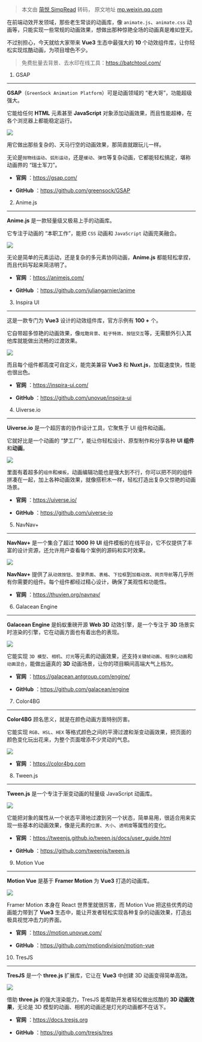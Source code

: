> 本文由 [简悦 SimpRead](http://ksria.com/simpread/) 转码， 原文地址 [mp.weixin.qq.com](https://mp.weixin.qq.com/s/d2z9PkbcNt2EUsWHv4iX6Q)

在前端动效开发领域，那些老生常谈的动画库，像 `animate.js`、`animate.css` 动画等，只能实现一些常规的动画效果，想做出那种惊艳全场的动画真是难如登天。

不过别担心，今天就给大家带来 **Vue3** 生态中最强大的 **10** 个动效组件库，让你轻松实现炫酷动画，为项目增色不少。

> 免费批量去背景、去水印在线工具：https://batchtool.com/

1. GSAP
-------

**GSAP**（`GreenSock Animation Platform`）可是动画领域的 “老大哥”，功能超级强大。

它能给任何 **HTML** 元素甚至 **JavaScript** 对象添加动画效果，而且性能超棒，在各个浏览器上都能稳定运行。

![](https://mmbiz.qpic.cn/sz_mmbiz_gif/kzFgl6ibibNKqzMupVj0pnT5mnuttOY2F7e4FoicHmKeD7IGyvsRrJ2GRLyzm1Wp7qdXWzlYEweah2PjsfLwblUrw/640?wx_fmt=gif&from=appmsg)

用它做出那些复杂的、天马行空的动画效果，那简直就跟玩儿一样。

无论是`抛物线运动`、`弧形运动`，还是`缓动`、`弹性`等复杂动画，它都能轻松搞定，堪称动画界的 “瑞士军刀”。

*   **官网** ：https://gsap.com/
    
*   **GitHub** ：https://github.com/greensock/GSAP
    

2. Anime.js
-----------

**Anime.js** 是一款轻量级又极易上手的动画库。

它专注于动画的 “本职工作”，能把 `CSS` 动画和 `JavaScript` 动画完美融合。

![](https://mmbiz.qpic.cn/sz_mmbiz_gif/kzFgl6ibibNKry0IymBnF0DPATcVgfcd8rwOR5Ia437ED9G7RwOTnIEF0t84U6aYYTaJQKf0BX85zKyU3NicbAkxQ/640?wx_fmt=gif&from=appmsg)

无论是简单的元素运动，还是复杂的多元素协同动画，**Anime.js** 都能轻松拿捏，而且代码写起来简洁明了。

*   **官网** ：https://animejs.com/
    
*   **GitHub** ：https://github.com/juliangarnier/anime
    

3. Inspira UI
-------------

这是一款专门为 **Vue3** 设计的动效组件库，官方示例有 **100 +** 个。

它自带超多惊艳的动画效果，像`炫酷背景`、`粒子特效`、`按钮交互`等，无需额外引入其他库就能做出流畅的过渡效果。

![](https://mmbiz.qpic.cn/sz_mmbiz_gif/kzFgl6ibibNKqzMupVj0pnT5mnuttOY2F7fguAmYsUNkLFERzeoXCv0xNjSvLP4FFmXxZhPSxg8mSAuphdCVZBbA/640?wx_fmt=gif&from=appmsg)

而且每个组件都高度可自定义，能完美兼容 **Vue3** 和 **Nuxt.js**，加载速度快，性能也很出色。

*   **官网** ：https://inspira-ui.com/
    
*   **GitHub** ：https://github.com/unovue/inspira-ui
    

4. Uiverse.io
-------------

**Uiverse.io** 是一个超厉害的协作设计工具，它聚焦于 UI 组件和动画。

它就好比是一个动画的 “梦工厂”，能让你轻松设计、原型制作和分享各种 **UI 组件**和**动画**。

![](https://mmbiz.qpic.cn/sz_mmbiz_gif/kzFgl6ibibNKqzMupVj0pnT5mnuttOY2F7quGIPx3FyNkQZK0d6IIrbOT2jwqLfZq73YI9mhEeX2mv2ZHAJwiaHHw/640?wx_fmt=gif&from=appmsg)

里面有着超多的`组件`和`模板`，动画编辑功能也是强大到不行，你可以把不同的组件拼凑在一起，加上各种动画效果，就像搭积木一样，轻松打造出复杂又惊艳的动画场景。

*   **官网** ：https://uiverse.io/
    
*   **GitHub** ：https://github.com/uiverse-io
    

5. NavNav+
----------

**NavNav+** 是一个集合了超过 **1000** 种 **UI** 组件模板的在线平台，它不仅提供了丰富的设计资源，还允许用户查看每个案例的源码和实时效果。

![](https://mmbiz.qpic.cn/sz_mmbiz_gif/kzFgl6ibibNKqzMupVj0pnT5mnuttOY2F7icHQpBFFCz6Sq2SdhceTCowcvouD8OjdGmqwuUQrgVz9uG7WpSibSbdg/640?wx_fmt=gif&from=appmsg)

**NavNav+** 提供了从`动效按钮`、`登录界面`、`表格`、`下拉框`到`加载动效`、`网页导航`等几乎所有你需要的组件。每个组件都经过精心设计，确保了美观性和功能性。

*   **官网** ：https://thuvien.org/navnav/
    

6. Galacean Engine
------------------

**Galacean Engine** 是蚂蚁重磅开源 **Web 3D** 动效引擎，是一个专注于 **3D** 场景实时渲染的引擎，它在动画方面也有着出色的表现。

![](https://mmbiz.qpic.cn/sz_mmbiz_gif/kzFgl6ibibNKrfKEbCzdXbVd4KQcNnSUicga6Atv3AEuev2iaCRlnwKtYam0sGOgG3Mz88m7ibf64QQlQDpUcUpPtuQ/640?wx_fmt=gif&from=appmsg)

它能实现 `3D 模型`、`相机`、`灯光`等元素的动画效果，还支持`关键帧动画`、`程序化动画`和`动画混合`，能做出逼真的 **3D** 动画场景，让你的项目瞬间高端大气上档次。

*   **官网** ：https://galacean.antgroup.com/engine/
    
*   **GitHub** ：https://github.com/galacean/engine
    

7. Color4BG
-----------

**Color4BG** 顾名思义，就是在颜色动画方面特别厉害。

它能实现 `RGB`、`HSL`、`HEX` 等格式颜色之间的平滑过渡和渐变动画效果，把页面的颜色变化玩出花来，为整个页面增添不少灵动的气息。

![](https://mmbiz.qpic.cn/sz_mmbiz_gif/kzFgl6ibibNKrcxHicQibGdiauQ6CU8BpgnDJVuLrzbf1zXFmzYkZKEiasYhr4aicnZiaY2icvDDOonRgmVYHYuqMZ7LAjQ/640?wx_fmt=gif&from=appmsg)

*   **官网** ：https://color4bg.com
    

8. Tween.js
-----------

**Tween.js** 是一个专注于渐变动画的轻量级 JavaScript 动画库。

![](https://mmbiz.qpic.cn/sz_mmbiz_gif/kzFgl6ibibNKqzMupVj0pnT5mnuttOY2F7k8EXlkKF3ZUvClNBOqBoWXYwuGPbWqUslht5ovlvjyOoswI6hF3TvA/640?wx_fmt=gif&from=appmsg)

它能把对象的属性从一个状态平滑地过渡到另一个状态，简单易用，很适合用来实现一些基本的动画效果，像是元素的`位置`、`大小`、`透明度`等属性的变化。

*   **官网** ：https://tweenjs.github.io/tween.js/docs/user_guide.html
    
*   **GitHub** ：https://github.com/tweenjs/tween.js
    

9. Motion Vue
-------------

**Motion Vue** 是基于 **Framer Motion** 为 **Vue3** 打造的动画库。

![](https://mmbiz.qpic.cn/sz_mmbiz_gif/kzFgl6ibibNKqzMupVj0pnT5mnuttOY2F7JIiaAmyXxrXKHWQmibDbz3nMet1NB0QSfaiavWMgNwrzweHpPXiaUrVX8Q/640?wx_fmt=gif&from=appmsg)

Framer Motion 本身在 React 世界里就很厉害，而 Motion Vue 把这些优秀的动画能力带到了 **Vue3** 生态中，能让开发者轻松实现各种复杂的动画效果，打造出极具视觉冲击力的界面。

*   **官网** ：https://motion.unovue.com/
    
*   **GitHub** ：https://github.com/motiondivision/motion-vue
    

10. TresJS
----------

**TresJS** 是一个 **three.js** 扩展库，它让在 **Vue3** 中创建 3D 动画变得简单高效。

![](https://mmbiz.qpic.cn/sz_mmbiz_gif/kzFgl6ibibNKqzMupVj0pnT5mnuttOY2F7FNBMCLnY1ARcwdBN5FIcDpGND3RyRYfvY4sL9Ejibm65vkd7WQKfbXA/640?wx_fmt=gif&from=appmsg)

借助 **three.js** 的强大渲染能力，TresJS 能帮助开发者轻松做出炫酷的 **3D 动画效果**，无论是 3D 模型的动画、相机的动画还是灯光的动画都不在话下。

*   **官网** ：https://docs.tresjs.org
    
*   **GitHub** ：https://github.com/tresjs/tres